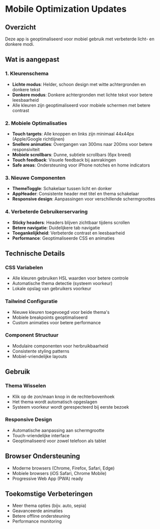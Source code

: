 # Mobile Optimization Updates

## Overzicht
Deze app is geoptimaliseerd voor mobiel gebruik met verbeterde licht- en donkere modi.

## Wat is aangepast

### 1. Kleurenschema
- **Lichte modus**: Helder, schoon design met witte achtergronden en donkere tekst
- **Donkere modus**: Donkere achtergronden met lichte tekst voor betere leesbaarheid
- Alle kleuren zijn geoptimaliseerd voor mobiele schermen met betere contrast

### 2. Mobiele Optimalisaties
- **Touch targets**: Alle knoppen en links zijn minimaal 44x44px (Apple/Google richtlijnen)
- **Snellere animaties**: Overgangen van 300ms naar 200ms voor betere responsiviteit
- **Mobiele scrollbars**: Dunne, subtiele scrollbars (6px breed)
- **Touch feedback**: Visuele feedback bij aanrakingen
- **Safe areas**: Ondersteuning voor iPhone notches en home indicators

### 3. Nieuwe Componenten
- **ThemeToggle**: Schakelaar tussen licht en donker
- **AppHeader**: Consistente header met titel en thema schakelaar
- **Responsive design**: Aanpassingen voor verschillende schermgroottes

### 4. Verbeterde Gebruikerservaring
- **Sticky headers**: Headers blijven zichtbaar tijdens scrollen
- **Betere navigatie**: Duidelijkere tab navigatie
- **Toegankelijkheid**: Verbeterde contrast en leesbaarheid
- **Performance**: Geoptimaliseerde CSS en animaties

## Technische Details

### CSS Variabelen
- Alle kleuren gebruiken HSL waarden voor betere controle
- Automatische thema detectie (systeem voorkeur)
- Lokale opslag van gebruikers voorkeur

### Tailwind Configuratie
- Nieuwe kleuren toegevoegd voor beide thema's
- Mobiele breakpoints geoptimaliseerd
- Custom animaties voor betere performance

### Component Structuur
- Modulaire componenten voor herbruikbaarheid
- Consistente styling patterns
- Mobiel-vriendelijke layouts

## Gebruik

### Thema Wisselen
- Klik op de zon/maan knop in de rechterbovenhoek
- Het thema wordt automatisch opgeslagen
- Systeem voorkeur wordt gerespecteerd bij eerste bezoek

### Responsive Design
- Automatische aanpassing aan schermgrootte
- Touch-vriendelijke interface
- Geoptimaliseerd voor zowel telefoon als tablet

## Browser Ondersteuning
- Moderne browsers (Chrome, Firefox, Safari, Edge)
- Mobiele browsers (iOS Safari, Chrome Mobile)
- Progressive Web App (PWA) ready

## Toekomstige Verbeteringen
- Meer thema opties (bijv. auto, sepia)
- Geavanceerde animaties
- Betere offline ondersteuning
- Performance monitoring



